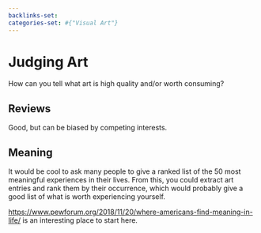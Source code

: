 ```yaml
---
backlinks-set: 
categories-set: #{"Visual Art"}
---
```

# Judging Art

How can you tell what art is high quality and/or worth consuming?

## Reviews

Good, but can be biased by competing interests.


## Meaning

It would be cool to ask many people to give a ranked list of the 50 most
meaningful experiences in their lives. From this, you could extract art entries
and rank them by their occurrence, which would probably give a good list of
what is worth experiencing yourself.

https://www.pewforum.org/2018/11/20/where-americans-find-meaning-in-life/ is
an interesting place to start here.